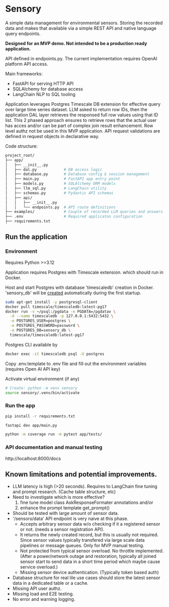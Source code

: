 
# Sensory 


A simple data management for environmental sensors. Storing the recorded data and makes that available
via a simple REST API and native language query endpoints.

**Designed for an MVP demo. Not intended to be a production ready application.**

API defined in endpoints.py. The current implementation requires OpenAI platform API access.

Main frameworks:

* FastAPI for serving HTTP API 
* SQLAlchemy for database access
* LangChain NLP to SQL tooling

Application leverages Postgres Timescale DB extension for effective query over large time series dataset.
LLM asked to return row IDs, then the application DAL layer retrieves the responsed full row values using that ID list. This 2 phased approach ensures to retrieve rows that the actual user has acces and/or can be part of complex join result enhancement. Row level authz not be used in this MVP application.
API request validations are defined in request objects in declarative way.

Code structure:

```bash
project_root/
├── app/
│   ├── __init__.py
│   ├── dal.py            # DB access logic
│   ├── database.py       # Database config & session management
│   ├── main.py           # FastAPI app entry point
│   ├── models.py         # SQLAlchemy ORM models
│   ├── llm_sql.py        # LangChain utility
│   ├── schemas.py        # Pydantic API schemas
│   ├── api/
│   │   ├── __init__.py
│   │   └── endpoints.py  # API route definitions
├── examples/             # Couple of recorded LLM queries and answers.
├── .env                  # Required applicaton configuration
├── requirements.txt
```

## Run the application

### Environment

Requires Python >=3.12

Application requires Postgres with Timescale extension. which should run in Docker.

Host and start Postgres with database 'timescaledb' creation in Docker.
'sensory_db' will be [created](https://hub.docker.com/_/postgres#environment-variables) 
automatically during the first startup.

```bash
sudo apt-get install -y postgresql-client
docker pull timescale/timescaledb:latest-pg17
docker run -v ~/psql:/pgdata -e PGDATA=/pgdatav \
  -d --name timescaledb -p 127.0.0.1:5432:5432 \
  -e POSTGRES_USER=postgres \
  -e POSTGRES_PASSWORD=password \
  -e POSTGRES_DB=sensory_db \
  timescale/timescaledb:latest-pg17 
```

Postgres CLI available by

```bash
docker exec -it timescaledb psql -U postgres
```

Copy  .env.template to .env file and fill out the environment variables (requires Open AI API key)

Activate virtual environment (if any)
```bash
# Create: python -m venv sensory
source sensory/.venv/bin/activate
```

### Run the app

```bash
pip install -r requirements.txt

fastapi dev app/main.py
```

```bash
python -m coverage run -m pytest app/tests/
```

### API documentation and manual testing

http://localhost:8000/docs


## Known limitations and potential improvements.

* LLM latency is high (>20 seconds). Requires to LangChain fine tuning and prompt research. (Cache table structure, etc)
* Need to investigate which is more effective? 
   1. fine tune model class AskResponseFormater annotations and/or 
   2. enhance the prompt template get_prompt()
* Should be tested with large amount of sensor data.
* '/sensors/data' API endpoint is very naive at this phase. 
  * Accepts arbitrary sensor data w/o checking if it a registered sensor or not. (needs a sensor registration API).
  * It returns the newly created record, but this is usually not required. Since sensor values typically transfered via large scale data pipelines or message queues. Only for MVP manual testing.
  * Not protected from typical sensor overload. No throttle implemented. (After a power/network outage and restoration, typically all joined sensor start to send data in a short time period which maybe cause service overload.)
  * Missing sensor device authentication. (Typically token based auth)
* Database structure for real lile use cases should store the latest sensor data in a dedicated table or a cache.
* Missing API user authz.
* Missing load and E2E testing.
* No error and warning logging.
